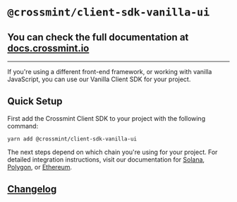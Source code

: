 # `@crossmint/client-sdk-vanilla-ui`

## You can check the full documentation at [docs.crossmint.io](https://docs.crossmint.io/)

---

If you're using a different front-end framework, or working with vanilla JavaScript, you can use our Vanilla Client SDK for your project.

## Quick Setup

First add the Crossmint Client SDK to your project with the following command:

```shell
yarn add @crossmint/client-sdk-vanilla-ui
```

The next steps depend on which chain you're using for your project. For detailed integration instructions, visit our documentation for [Solana](https://docs.crossmint.io/accept-credit-cards/integration-guides/solana-candy-machine/b-i-have-an-existing-candy-machine-website/add-crossmint-for-solana-javascript), [Polygon](https://docs.crossmint.io/accept-credit-cards/integration-guides/polygon), or [Ethereum](https://docs.crossmint.io/accept-credit-cards/integration-guides/ethereum/add-crossmint-for-ethereum-javascript).

## [Changelog](https://docs.google.com/document/d/e/2PACX-1vR5NzVS2msrCMZxlcfBgAT-Y8kAypeKqH_WBeNiwVTmyEzLZvJBWrKrz_966-d3jumwIBi94IXGT6Wp/pub)
